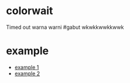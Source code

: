 # colorwait
Timed out warna warni #gabut wkwkkwwkkwwk

# example
<ul>
<li><a href="https://github.com/KANG-NEWBIE/colorwait/blob/master/test.py">example 1</a></li>
<li><a href="https://github.com/KANG-NEWBIE/colorwait/blob/master/test_with_thread.py">example 2</a></li>
</ul>
